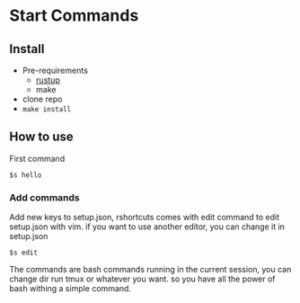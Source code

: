 # Start Commands

## Install

* Pre-requirements
  * [rustup](https://rustup.rs/)
  * make
* clone repo
* `make install`

## How to use

First command

`$s hello`

### Add commands

Add new keys to setup.json, rshortcuts comes with edit command to edit setup.json with vim.
if you want to use another editor, you can change it in setup.json

`$s edit`

The commands are bash commands running in the current session, you can change dir run tmux or whatever you want. so you
have all the power of bash withing a simple command.